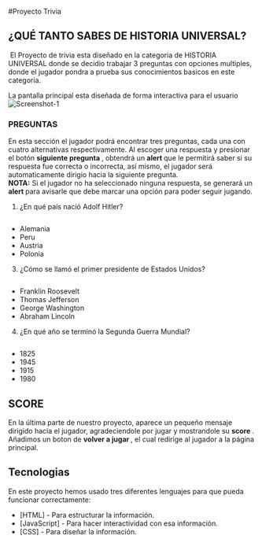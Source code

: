 #Proyecto Trivia
## ¿QUÉ TANTO SABES DE HISTORIA UNIVERSAL?

<img src="https://es.seaicons.com/wp-content/uploads/2016/07/Globe-Connected-icon.png" alt=""> 
El Proyecto de trivia esta diseñado en la categoria de HISTORIA UNIVERSAL donde se decidio trabajar 3 preguntas con opciones multiples, donde el jugador pondra a prueba sus conocimientos basicos en este categoria. 

La pantalla principal esta diseñada de forma interactiva para el usuario
<img src="https://i.ibb.co/SsRBwLW/Screenshot-1.png" alt="Screenshot-1" border="0">   

  
### PREGUNTAS


En esta sección el jugador podrá encontrar tres preguntas, cada una con cuatro alternativas respectivamente. Al escoger una respuesta y presionar el botón <strong> siguiente pregunta </strong>, obtendrá un <strong> alert </strong> que le permitirá saber si su respuesta fue correcta o incorrecta, así mismo, el jugador será automaticamente dirigio hacia la siguiente pregunta. <br>
<strong>NOTA:</strong> Si el jugador no ha seleccionado ninguna respuesta, se generará un <strong> alert </strong> para avisarle que debe marcar una opción para poder seguir jugando.


1. ¿En qué país nació Adolf Hitler?

<img src="https://pbs.twimg.com/profile_images/600831927042510848/oe1zjCC8_400x400.jpg" alt="" >


- Alemania
- Peru
- Austria
- Polonia 

3. ¿Cómo se llamó el primer presidente de Estados Unidos?

<img src="https://encrypted-tbn0.gstatic.com/images?q=tbn:ANd9GcSfWyytormAr9eouy9XV7m5AsBd3mXJjKaGsA&usqp=CAU" alt="" >

- Franklin Roosevelt
- Thomas Jefferson
- George Washington
- Abraham Lincoln


4. ¿En qué año se terminó la Segunda Guerra Mundial?

<img src="https://external-preview.redd.it/njwzdAUmdfTAuTnYksKw8ifpSEwwXmoZeVV33XTyRHM.jpg?auto=webp&s=d6b7e6b1727f41a51fb772a56334c787b0ffd0a9" alt="" >

- 1825
- 1945
- 1915
- 1980

## SCORE 

En la última parte de nuestro proyecto, aparece un pequeño mensaje dirigido hacia el jugador, agradeciendole por jugar y mostrandole su <strong> score </strong>. <BR>
Añadimos un boton de <strong> volver a jugar </strong>, el cual redirige al jugador a la página principal.


## Tecnologias

En este proyecto hemos usado tres diferentes lenguajes para que pueda funcionar correctamente:

- [HTML] - Para estructurar la información.
- [JavaScript] - Para hacer interactividad con esa información.
- [CSS] - Para diseñar la información.
